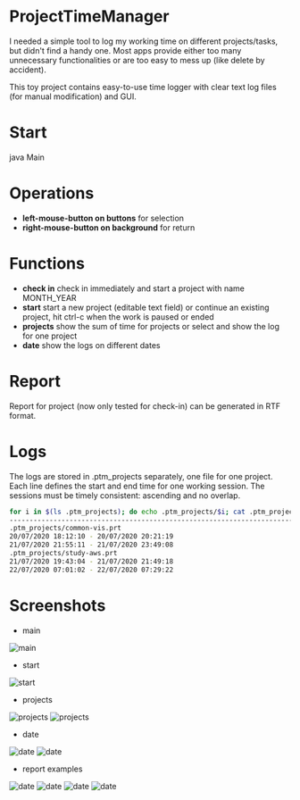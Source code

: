 # ProjectTimeManager

I needed a simple tool to log my working time on different projects/tasks, but didn't find a handy one. Most apps
provide either too many unnecessary functionalities or are too easy to mess up (like delete by accident).

This toy project contains easy-to-use time logger with clear text log files (for manual modification) and GUI.

# Start

java Main

# Operations

- **left-mouse-button on buttons** for selection
- **right-mouse-button on background** for return

# Functions

- **check in** check in immediately and start a project with name MONTH_YEAR
- **start** start a new project (editable text field) or continue an existing project, hit ctrl-c when the work is
paused or ended
- **projects** show the sum of time for projects or select and show the log for one project
- **date** show the logs on different dates

# Report

Report for project (now only tested for check-in) can be generated in RTF format.

# Logs

The logs are stored in .ptm_projects separately, one file for one project. Each line defines the start and end time for
one working session. The sessions must be timely consistent: ascending and no overlap.

```bash
for i in $(ls .ptm_projects); do echo .ptm_projects/$i; cat .ptm_projects/$i; done
----------------------------------------------------------------------------------
.ptm_projects/common-vis.prt
20/07/2020 18:12:10 - 20/07/2020 20:21:19
21/07/2020 21:55:11 - 21/07/2020 23:49:08
.ptm_projects/study-aws.prt
21/07/2020 19:43:04 - 21/07/2020 21:49:18
22/07/2020 07:01:02 - 22/07/2020 07:29:22
```

# Screenshots

- main

![main](https://github.com/t-lou/ProjectTimeManager/blob/master/doc/main-1.png)

- start

![start](https://github.com/t-lou/ProjectTimeManager/blob/master/doc/start-1.png)

- projects

![projects](https://github.com/t-lou/ProjectTimeManager/blob/master/doc/projects-1.png)
![projects](https://github.com/t-lou/ProjectTimeManager/blob/master/doc/projects-2.png)

- date

![date](https://github.com/t-lou/ProjectTimeManager/blob/master/doc/date-1.png)
![date](https://github.com/t-lou/ProjectTimeManager/blob/master/doc/date-2.png)

- report examples

![date](https://github.com/t-lou/ProjectTimeManager/blob/master/doc/report_google_doc.png)
![date](https://github.com/t-lou/ProjectTimeManager/blob/master/doc/report_word.png)
![date](https://github.com/t-lou/ProjectTimeManager/blob/master/doc/report_wordpad.png)
![date](https://github.com/t-lou/ProjectTimeManager/blob/master/doc/report_libreoffice.png)
